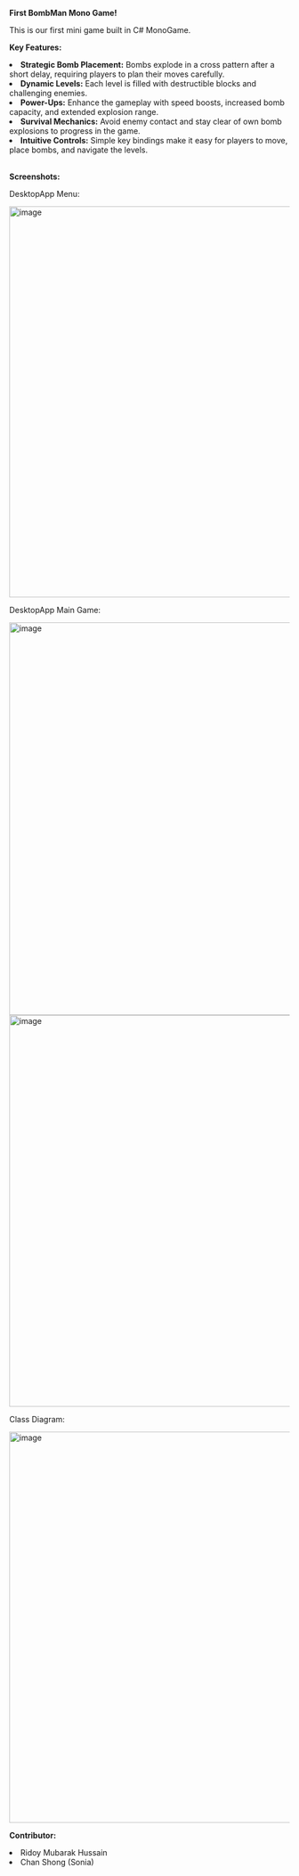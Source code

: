 <p><b>First BombMan Mono Game!</b></p>
<p>This is our first mini game built in C# MonoGame. </p>

<p><b>Key Features:</b></p>
<li><b>Strategic Bomb Placement:</b> Bombs explode in a cross pattern after a short delay, requiring players to plan their moves carefully.</li>
<li><b>Dynamic Levels:</b> Each level is filled with destructible blocks and challenging enemies.</li>
<li><b>Power-Ups:</b> Enhance the gameplay with speed boosts, increased bomb capacity, and extended explosion range.</li>
<li><b>Survival Mechanics:</b> Avoid enemy contact and stay clear of own bomb explosions to progress in the game.</li>
<li><b>Intuitive Controls:</b> Simple key bindings make it easy for players to move, place bombs, and navigate the levels.</li>
<br/>

<p><b>Screenshots:</b></p>
<p>DesktopApp Menu:</p> 
<img width="702" alt="image" src="https://github.com/user-attachments/assets/674dad85-c4f0-4294-b08e-cfeafce8725d" 
<br/>
<p>DesktopApp Main Game:</p> 
<img width="705" alt="image" src="https://github.com/user-attachments/assets/5a11baa3-90ff-4eb9-aada-4948c23c844c" />
<img width="703" alt="image" src="https://github.com/user-attachments/assets/e5fcaa21-1d01-4510-8dab-86bb195c4b7e" />
<br/>
<p>Class Diagram:</p>
<img width="702" alt="image" src="https://github.com/user-attachments/assets/0634a835-3b70-4aca-92a3-d9eafae6f1e6">
<br/>

<p><b>Contributor:</b></p>
<li>Ridoy Mubarak Hussain</li>
<li>Chan Shong (Sonia)</li>
